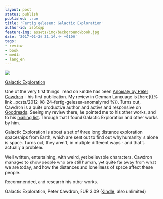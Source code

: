 ```yaml
---
layout: post
status: publish
published: true
title: 'Fertig gelesen: Galactic Exploration'
author-id: isotopp
feature-img: assets/img/background/book.jpg
date: '2017-02-28 22:14:44 +0100'
tags:
- review
- book
- media
- lang_en
---
```

[![](/uploads/2017/02/Screen-Shot-2017-02-28-at-22.06.28-186x300.png)](https://www.amazon.de/Galactic-Exploration-English-Peter-Cawdron-ebook/dp/B008BYN3ZG)

[Galactic Exploration](https://www.amazon.de/Galactic-Exploration-English-Peter-Cawdron-ebook/dp/B008BYN3ZG)

One of the very first things I read on Kindle has been 
[Anomaly by Peter Cawdron](https://www.amazon.de/Anomaly-English-Peter-Cawdron-ebook/dp/B005OJF0ZC) -
his first publication. My review in German Language is
[here]({% link _posts/2012-08-24-fertig-gelesen-anomaly.md %}). Turns out,
Cawdron is a quite productive author, and active and responsive on
[Goodreads](https://www.goodreads.com/author/show/5252525.Peter_Cawdron).
Seeing my review there, he pointed me to his other works, and to his
[mailing list](http://wordpress.us3.list-manage.com/subscribe?u=38ce2c9dfccf04083623d9fda&id=66420df0d0).
Through that I found Galactic Exploration and other works by him.

Galactic Exploration is about a set of three long distance exploration
spaceships from Earth, which are sent out to find out why humanity is alone
is space. Turns out, they aren't, in multiple different ways - and that's
actually a problem.

Well written, entertaining, with weird, yet believable characters. Cawdron
manages to show people who are still human, yet quite far away from what we
are today, and how the distances and loneliness of space affect these
people.

Recommended, and research his other works. 

Galactic Exploration, Peter Cawdron, EUR 3.09
([Kindle](https://www.amazon.de/Galactic-Exploration-English-Peter-Cawdron-ebook/dp/B008BYN3ZG),
also unlimited)
